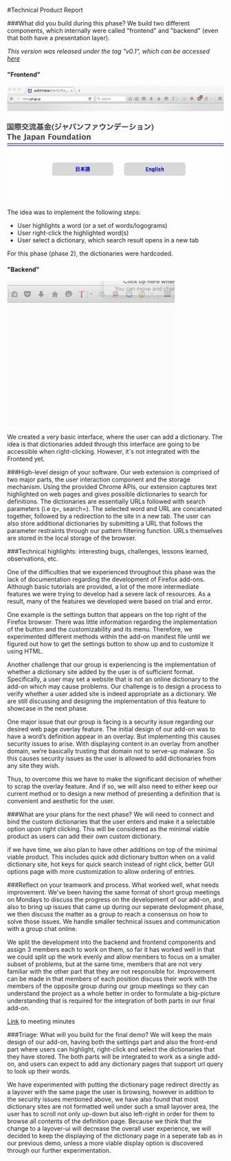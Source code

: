#Technical Product Report

###What did you build during this phase?
We build two different components, which internally were called "frontend" and "backend" (even that both have a presentation layer).

*This version was released under the tag "v0.1", which can be accessed [here](https://github.com/csc302-2016-spring/group5/tree/v0.1)*


#### "Frontend"
![](assets/frontend.gif)

The idea was to implement the following steps:
  - User highlights a word (or a set of words/logograms)
  - User right-click the highlighted word(s)
  - User select a dictionary, which search result opens in a new tab

For this phase (phase 2), the dictionaries were hardcoded.


#### "Backend"
![](assets/backend.gif)

We created a very basic interface, where the user can add a dictionary. The idea is that dictionaries added through this interface are going to be accessible when right-clicking. However, it's not integrated with the Frontend yet.

###High-level design of your software.
Our web extension is comprised of two major parts, the user interaction component and the storage mechanism. Using the provided Chrome APIs, our extension captures text highlighted on web pages and gives possible dictionaries to search for definitions. The dictionaries are essentially URLs followed with search parameters (i.e q=, search=). The selected word and URL are concatenated together, followed by a redirection to the site in a new tab. The user can also store additional dictionaries by submitting a URL that follows the parameter restraints through our pattern filtering function. URLs themselves are stored in the local storage of the browser. 


###Technical highlights: interesting bugs, challenges, lessons learned, observations, etc.

One of the difficulties that we experienced throughout this phase was the lack of documentation regarding the development of Firefox add-ons. Although basic tutorials are provided, a lot of the more intermediate features we were trying to develop had a severe lack of resources. As a result, many of the features we developed were based on trial and error.

One example is the settings button that appears on the top right of the Firefox browser. There was little information regarding the implementation of the button and the customizability and its menu. Therefore, we experimented different methods within the add-on manifest file until we figured out how to get the settings button to show up and to customize it using HTML.

Another challenge that our group is experiencing is the implementation of whether a dictionary site added by the user is of sufficient format. Specifically, a user may set a website that is not an online dictionary to the add-on which may cause problems. Our challenge is to design a process to verify whether a user added site is indeed appropriate as a dictionary. We are still discussing and designing the implementation of this feature to showcase in the next phase.

One major issue that our group is facing is a security issue regarding our desired web page overlay feature. The initial design of our add-on was to have a word’s definition appear in an overlay. But implementing this causes security issues to arise. With displaying content in an overlay from another domain, we’re basically trusting that domain not to serve-up malware. So this causes security issues as the user is allowed to add dictionaries from any site they wish.

Thus, to overcome this we have to make the significant decision of whether to scrap the overlay feature. And if so, we will also need to either keep our current method or to design a new method of presenting a definition that is convenient and aesthetic for the user.

###What are your plans for the next phase?
We will need to connect and bind the custom dictionaries that the user enters and make it a selectable option upon right clicking. This will be considered as the minimal viable product as users can add their own custom dictionary.

if we have time, we also plan to have other additions on top of the minimal viable product. This includes quick add dictionary button when on a valid dictionary site, hot keys for quick search instead of right click, better GUI options page with more customization to allow ordering of entries.


###Reflect on your teamwork and process. What worked well, what  needs improvement.
We've been having the same format of short group meetings on Mondays to discuss the progress on the development of our add-on, and also to bring up issues that came up during our seperate devlopment phase, we then discuss the matter as a group to reach a consensus on how to solve those issues. We handle smaller technical issues and communication with a group chat online.

We split the development into the backend and frontend components and assign 3 members each to work on them, so far it has worked well in that we could split up the work evenly and allow members to focus on a smaller subset of problems, but at the same time, members that are not very familiar with the other part that they are not responsible for. Improvement can be made in that members of each position discuss their work with the members of the opposite group during our group meetings so they can understand the project as a whole better in order to formulate a big-picture understanding that is required for the integration of both parts in our final add-on.

[Link](https://docs.google.com/document/d/1tzzqHXFLxSxRMmB85BZm7GcnI4PymkBYQCtCnG2btMs/edit?usp=sharing) to meeting minutes

###Triage: What will you build for the final demo?
We will keep the main design of our add-on, having both the settings part and also the front-end part where users can highlight, right-click and select the dictionaries that they have stored. The both parts will be integrated to work as a single add-on, and users can expect to add any dictionary pages that support url query to look up their words.

We have experimented with putting the dictionary page redirect directly as a layover with the same page the user is browsing, however in addtion to the security issues mentioned above, we have also found that most dictionary sites are not formatted well under such a small layover area, the user has to scroll not only up-down but also left-right in order for them to browse all contents of the definition page. Because we think that the change to a layover-ui will decrease the overall user experience, we will decided to keep the displaying of the dictionary page in a seperate tab as in our previous demo, unless a more viable display option is discovered through our further experimentation.
